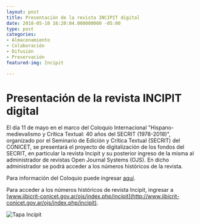```yaml
---
layout: post
title: Presentación de la revista INCIPIT digital
date: 2018-05-10 16:20:04.000000000 -05:00
type: post
categories:
- Almacenamiento
- Colaboración
- Difusión
- Preservación
featured-img: Incipit

---
```

# Presentación de la revista INCIPIT digital

El día 11 de mayo en el marco del Coloquio Internacional "Hispano-medievalismo y Crítica Textual: 40 años del SECRIT (1978-2018)", organizado por el Seminario de Edición y Crítica Textual (SECRIT) del CONICET, se presentará el proyecto de digitalización de los fondos del SECRIT, en particular la revista Incipit y su posterior ingreso de la misma al administrador de revistas Open Journal Systems (OJS). En dicho administrador se podrá acceder a los números históricos de la revista.

Para información del Coloquio puede ingresar [aquí](https://www.aacademica.org/coloquiosecrit).
	
Para acceder a los números históricos de revista Incipit, ingresar a [www.iibicrit-conicet.gov.ar/ojs/index.php/incipit](http://www.iibicrit-conicet.gov.ar/ojs/index.php/incipit).


![Tapa Incipit](/assets/img/posts/Tapa-Incipit.jpg)